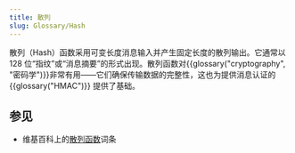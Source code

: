 ```yaml
---
title: 散列
slug: Glossary/Hash
---
```


散列（Hash）函数采用可变长度消息输入并产生固定长度的散列输出。它通常以 128 位“指纹”或“消息摘要”的形式出现。散列函数对{{glossary("cryptography", "密码学")}}非常有用——它们确保传输数据的完整性，这也为提供消息认证的 {{glossary("HMAC")}} 提供了基础。

## 参见

- 维基百科上的[散列函数](https://zh.wikipedia.org/wiki/散列函数)词条

